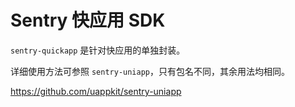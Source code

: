 # Sentry 快应用 SDK

`sentry-quickapp` 是针对快应用的单独封装。

详细使用方法可参照 `sentry-uniapp`，只有包名不同，其余用法均相同。

<https://github.com/uappkit/sentry-uniapp>
